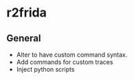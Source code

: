 r2frida
=======

## General
 - Alter to have custom command syntax. 
 - Add commands for custom traces
 - Inject python scripts
